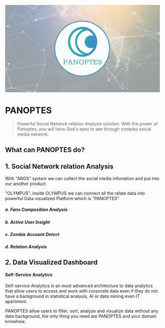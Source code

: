 ![image](https://github.com/argsdata/PANOPTES/blob/master/PANOPTES/Group%205-5.png)

# PANOPTES

> Powerful Social Network relation Analysis solution. With the power of Panoptes,  you will have God's eyes to see through complex social media network.  





## What can PANOPTES do?



## 1. Social Network relation Analysis

With  "ARGS" system we can collect the social media infomation and  put into our another product 

"OLYMPUS",  inside OLYMPUS we can connect all the relate data into powerful Data visualized Platform which is "PANOPTES"

##### a. Fans Composition Analysis

##### b. Active User Insight

##### c. Zombie Account Detect

##### d. Relation Analysis



## 2. Data Visualized Dashboard

#### Self-Service Analytics
Self-service Analytics is an most advanced architecture to data analytics that allow users to access and work with corporate data even if they do not have a background in statistical analysis, AI or data mining even IT apartment. 

PANOPTES allow users to filter, sort, analyze and visualize data without any data background, the only thing you need are PANOPTES and your domain knowhow.

